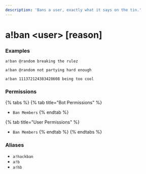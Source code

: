 ```yaml
---
description: 'Bans a user, exactly what it says on the tin.'
---
```


# a!ban &lt;user&gt; \[reason\]

### Examples

```text
a!ban @random breaking the rulez
```

```text
a!ban @random not partying hard enough
```

```text
a!ban 111372124383428608 being too cool
```

### Permissions

{% tabs %}
{% tab title="Bot Permissions" %}
* `Ban Members`
{% endtab %}

{% tab title="User Permissions" %}
* `Ban Members`
{% endtab %}
{% endtabs %}

### Aliases

* `a!hackban`
* `a!b`
* `a!hb`

